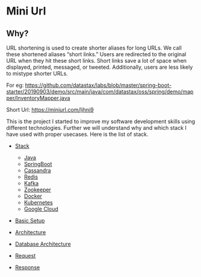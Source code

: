 # Mini Url

## Why?

URL shortening is used to create shorter aliases for long URLs. We call these shortened aliases “short links.” Users are redirected to the original URL when they hit these short links. Short links save a lot of space when displayed, printed, messaged, or tweeted. Additionally, users are less likely to mistype shorter URLs.

For eg: https://github.com/datastax/labs/blob/master/spring-boot-starter/20190903/demo/src/main/java/com/datastax/oss/spring/demo/mapper/InventoryMapper.java

Short Url:
https://miniurl.com/ljhni9


This is the project I started to improve my software development skills using different technologies. Further we will understand why and which stack I have used with proper usecases. Here is the list of stack. 

- [Stack]()

    - [Java](https://github.com/TechAmanPannu/mini-url/blob/master/docs/Java.md)
    - [SpringBoot]()
    - [Cassandra]()
    - [Redis]()
    - [Kafka]()
    - [Zookeeper]()
    - [Docker]()
    - [Kubernetes]()
    - [Google Cloud]()
    
- [Basic Setup]()
- [Architecture]()
- [Database Architecture]()
- [Request]()
- [Response]()

  





